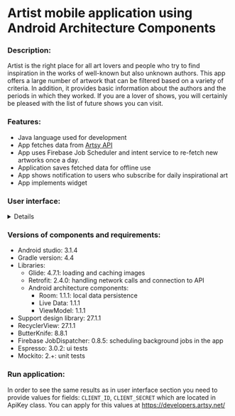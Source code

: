 # Artist mobile application using Android Architecture Components

### Description:
Artist is the right place for all art lovers and people who try to find inspiration in the works of well-known but also unknown authors. This app offers a large number of artwork that can be filtered based on a variety of criteria. In addition, it provides basic information about the authors and the periods in which they worked. If you are a lover of shows, you will certainly be pleased with the list of future shows you can visit.

### Features:
* Java language used for development
* App fetches data from <a href="https://www.artsy.net/">Artsy API</a>
* App uses Firebase Job Scheduler and intent service to re-fetch new artworks once a day.
* Application saves fetched data for offline use
* App shows notification to users who subscribe for daily inspirational art
* App implements widget

### User interface:
<details>
  <img src="https://github.com/PaloPodstreleny/Capstone-Project/blob/master/ReadmePictures/art-artists.png"/>
  <img src="https://github.com/PaloPodstreleny/Capstone-Project/blob/master/ReadmePictures/art-artist-detail.png"/>
  <img src="https://github.com/PaloPodstreleny/Capstone-Project/blob/master/ReadmePictures/art-artworks.png"/>
  <img src="https://github.com/PaloPodstreleny/Capstone-Project/blob/master/ReadmePictures/art-genes.png"/>
  <img src="https://github.com/PaloPodstreleny/Capstone-Project/blob/master/ReadmePictures/shows.png"/>
  <img src="https://github.com/PaloPodstreleny/Capstone-Project/blob/master/ReadmePictures/shows-settings.png"/>
  <img src="https://github.com/PaloPodstreleny/Capstone-Project/blob/master/ReadmePictures/show-detail.png"/>
  <img src="https://github.com/PaloPodstreleny/Capstone-Project/blob/master/ReadmePictures/settings.png"/>
  <img src="https://github.com/PaloPodstreleny/Capstone-Project/blob/master/ReadmePictures/widget.png"/>
  <img src="https://github.com/PaloPodstreleny/Capstone-Project/blob/master/ReadmePictures/notification.png"/>
</details>



### Versions of components and requirements:
* Android studio: 3.1.4
* Gradle version: 4.4
* Libraries:
	* Glide: 4.7.1: loading and caching images
	* Retrofit: 2.4.0: handling network calls and connection to API
	* Android architecture components: 
		* Room: 1.1.1:  local data persistence
		* Live Data: 1.1.1
		* ViewModel: 1.1.1 
* Support design library: 27.1.1
* RecyclerView: 27.1.1
* ButterKnife: 8.8.1
* Firebase JobDispatcher: 0.8.5: scheduling background jobs in the app
* Espresso: 3.0.2: ui tests
* Mockito: 2.+: unit tests

### Run application:
In order to see the same results as in user interface section you need to provide values for fields: `CLIENT_ID`, `CLIENT_SECRET` which are located in ApiKey class. You can apply for this values at https://developers.artsy.net/


